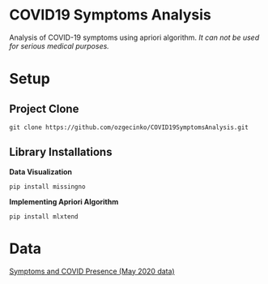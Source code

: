 # COVID19 Symptoms Analysis
Analysis of COVID-19 symptoms using apriori algorithm. _It can not be used for serious medical purposes._

# Setup
## Project Clone
```
git clone https://github.com/ozgecinko/COVID19SymptomsAnalysis.git
```

## Library Installations
**Data Visualization**
```
pip install missingno
```
**Implementing Apriori Algorithm**
```
pip install mlxtend
```

# Data
[Symptoms and COVID Presence (May 2020 data)](https://www.kaggle.com/hemanthhari/symptoms-and-covid-presence)

